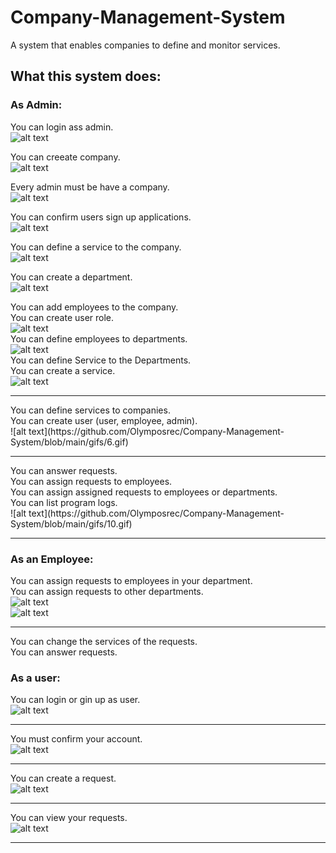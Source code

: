# Company-Management-System
 A system that enables companies to define and monitor services. 
 
## What this system does:

### As Admin:
You can login ass admin. <br>
![alt text](https://github.com/Olymposrec/Company-Management-System/blob/main/gifs/1.gif)<br>

You can creeate company. <br>
![alt text](https://github.com/Olymposrec/Company-Management-System/blob/main/gifs/2.gif)<br>

Every admin must be have a company.<br>
![alt text](https://github.com/Olymposrec/Company-Management-System/blob/main/gifs/3.gif)<br>

You can confirm users sign up applications.<br>
![alt text](https://github.com/Olymposrec/Company-Management-System/blob/main/gifs/12.gif)<br>


You can define a service to the company.<br>
![alt text](https://github.com/Olymposrec/Company-Management-System/blob/main/gifs/9.gif)<br>

You can create a department. <br>
![alt text](https://github.com/Olymposrec/Company-Management-System/blob/main/gifs/4.gif)<br>

You can add employees to the company.<br>
You can create user role.<br>
![alt text](https://github.com/Olymposrec/Company-Management-System/blob/main/gifs/5.gif)<br>
You can define employees to departments.<br>
![alt text](https://github.com/Olymposrec/Company-Management-System/blob/main/gifs/14.gif)<br>
You can define Service to the Departments.<br>
You can create a service.<br>
![alt text](https://github.com/Olymposrec/Company-Management-System/blob/main/gifs/8.gif)<br>
<hr>
You can define services to companies.<br>
You can create user (user, employee, admin). <br>
![alt text](https://github.com/Olymposrec/Company-Management-System/blob/main/gifs/6.gif)<br>
<hr>
You can answer requests.<br>
You can assign requests to employees.<br>
You can assign assigned requests to employees or departments.<br>
You can list program logs.<br>
![alt text](https://github.com/Olymposrec/Company-Management-System/blob/main/gifs/10.gif)<br>
<hr>

### As an Employee:
You can assign requests to employees in your department.<br>
You can assign requests to other departments.<br>
![alt text](https://github.com/Olymposrec/Company-Management-System/blob/main/gifs/18.gif)<br>
![alt text](https://github.com/Olymposrec/Company-Management-System/blob/main/gifs/19.gif)<br>
<hr>

You can change the services of the requests.<br>
You can answer requests.<br>

### As a user:
You can login or gin up as user.<br>
![alt text](https://github.com/Olymposrec/Company-Management-System/blob/main/gifs/11.gif)<br>
<hr>

You must confirm your account.<br>
![alt text](https://github.com/Olymposrec/Company-Management-System/blob/main/gifs/13.gif)<br>
<hr>

You can create a request.<br>
![alt text](https://github.com/Olymposrec/Company-Management-System/blob/main/gifs/15.gif)<br>
<hr>

You can view your requests. <br>
![alt text](https://github.com/Olymposrec/Company-Management-System/blob/main/gifs/16.gif)<br>
<hr>


